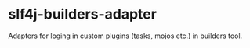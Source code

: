 # slf4j-builders-adapter
Adapters for loging in custom plugins (tasks, mojos etc.) in builders tool.

